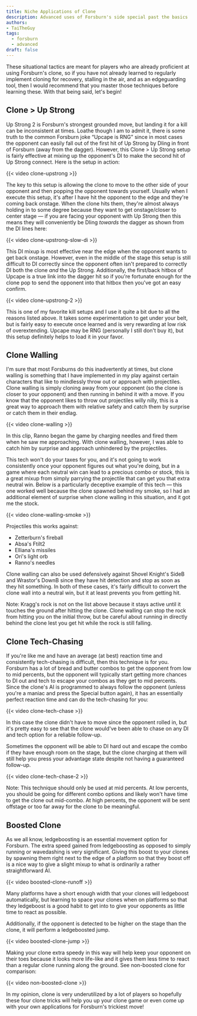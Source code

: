 ```yaml
---
title: Niche Applications of Clone
description: Advanced uses of Forsburn's side special past the basics
authors:
- TaiTheGuy
tags:
  - forsburn
  - advanced
draft: false
---
```


These situational tactics are meant for players who are already proficient at using Forsburn's clone, so if you have not already learned to regularly implement cloning for recovery, stalling in the air, and as an edgeguarding tool, then I would recommend that you master those techniques before learning these. With that being said, let's begin!

## Clone > Up Strong

Up Strong 2 is Forsburn's strongest grounded move, but landing it for a kill can be inconsistent at times. Loathe though I am to admit it, there is some truth to the common Forsburn joke “Upcape is RNG” since in most cases the opponent can easily fall out of the first hit of Up Strong by DIing in front of Forsburn (away from the dagger). However, this Clone > Up Strong setup is fairly effective at mixing up the opponent's DI to make the second hit of Up Strong connect. Here is the setup in action:

{{< video clone-upstrong >}}

The key to this setup is allowing the clone to move to the other side of your opponent and then popping the opponent towards yourself. Usually when I execute this setup, it's after I have hit the opponent to the edge and they're coming back onstage. When the clone hits them, they're almost always holding in to some degree because they want to get onstage/closer to center stage — if you are facing your opponent with Up Strong then this means they will conveniently be DIing *towards* the dagger as shown from the DI lines here:

{{< video clone-upstrong-slow-di >}}

This DI mixup is most effective near the edge when the opponent wants to get back onstage. However, even in the middle of the stage this setup is still difficult to DI correctly since the opponent often isn't prepared to correctly DI both the clone *and* the Up Strong. Additionally, the first/back hitbox of Upcape is a true link into the dagger hit so if you're fortunate enough for the clone pop to send the opponent into that hitbox then you've got an easy confirm.

{{< video clone-upstrong-2 >}}

This is one of my favorite kill setups and I use it quite a bit due to all the reasons listed above. It takes some experimentation to get under your belt, but is fairly easy to execute once learned and is very rewarding at low risk of overextending. Upcape may be RNG (personally I still don't buy it), but this setup definitely helps to load it in your favor.

## Clone Walling

I'm sure that most Forsburns do this inadvertently at times, but clone walling is something that I have implemented in my play against certain characters that like to mindlessly throw out or approach with projectiles. Clone walling is simply cloning away from your opponent (so the clone is closer to your opponent) and then running in behind it with a move. If you know that the opponent likes to throw out projectiles willy nilly, this is a great way to approach them with relative safety and catch them by surprise or catch them in their endlag.

{{< video clone-walling >}}

In this clip, Ranno began the game by charging needles and fired them when he saw me approaching. With clone walling, however, I was able to catch him by surprise and approach unhindered by the projectiles.

This tech won't do your taxes for you, and it's not going to work consistently once your opponent figures out what you're doing, but in a game where each neutral win can lead to a precious combo or stock, this is a great mixup from simply parrying the projectile that can get you that extra neutral win. Below is a particularly deceptive example of this tech — this one worked well because the clone spawned behind my smoke, so I had an additional element of surprise when clone walling in this situation, and it got me the stock.

{{< video clone-walling-smoke >}}

Projectiles this works against:
- Zetterburn's fireball
- Absa's Ftilt2
- Elliana's missiles
- Ori's light orb
- Ranno's needles

Clone walling can also be used defensively against Shovel Knight's SideB and Wrastor's DownB since they have hit detection and stop as soon as they hit something. In both of these cases, it's fairly difficult to convert the clone wall into a neutral win, but it at least prevents you from getting hit.

Note: Kragg's rock is not on the list above because it stays active until it touches the ground after hitting the clone. Clone walling can stop the rock from hitting you on the initial throw, but be careful about running in directly behind the clone lest you get hit while the rock is still falling.

## Clone Tech-Chasing

If you're like me and have an average (at best) reaction time and consistently tech-chasing is difficult, then this technique is for you. Forsburn has a lot of bread and butter combos to get the opponent from low to mid percents, but the opponent will typically start getting more chances to DI out and tech to escape your combos as they get to mid percents. Since the clone's AI is programmed to always follow the opponent (unless you're a maniac and press the Special button again), it has an essentially perfect reaction time and can do the tech-chasing for you:

{{< video clone-tech-chase >}}

In this case the clone didn't have to move since the opponent rolled in, but it's pretty easy to see that the clone would've been able to chase on any DI and tech option for a reliable follow-up.

Sometimes the opponent will be able to DI hard out and escape the combo if they have enough room on the stage, but the clone charging at them will still help you press your advantage state despite not having a guaranteed follow-up.

{{< video clone-tech-chase-2 >}}

Note: This technique should only be used at mid percents. At low percents, you should be going for different combo options and likely won't have time to get the clone out mid-combo. At high percents, the opponent will be sent offstage or too far away for the clone to be meaningful.

## Boosted Clone

As we all know, ledgeboosting is an essential movement option for Forsburn. The extra speed gained from ledgeboosting as opposed to simply running or wavedashing is very significant. Giving this boost to your clones by spawning them right next to the edge of a platform so that they boost off is a nice way to give a slight mixup to what is ordinarily a rather straightforward AI.

{{< video boosted-clone-runoff >}}

Many platforms have a short enough width that your clones will ledgeboost automatically, but learning to space your clones when on platforms so that they ledgeboost is a good habit to get into to give your opponents as little time to react as possible.

Additionally, if the opponent is detected to be higher on the stage than the clone, it will perform a ledgeboosted jump.

{{< video boosted-clone-jump >}}

Making your clone extra speedy in this way will help keep your opponent on their toes because it looks more life-like and it gives them less time to react than a regular clone running along the ground. See non-boosted clone for comparison:

{{< video non-boosted-clone >}}

In my opinion, clone is very underutilized by a lot of players so hopefully these four clone tricks will help you up your clone game or even come up with your own applications for Forsburn's trickiest move!

